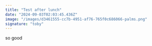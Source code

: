 ```yaml
---
title: "Test after lunch"
date: "2024-09-03T02:03:45.436Z"
image: "/images/d3461555-cc7b-4951-af76-765f0c686066-palms.png"
signature: "toby"
---
```


<p>so good</p>
